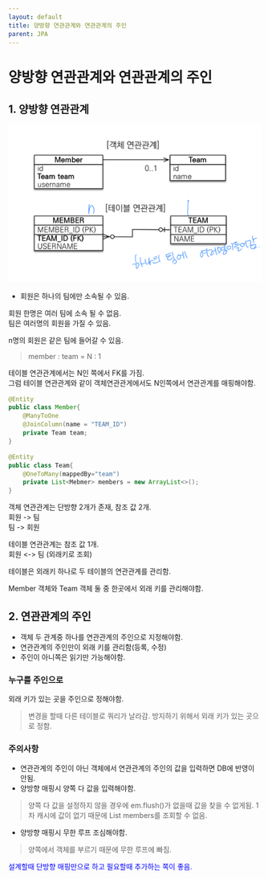```yaml
---
layout: default
title: 양방향 연관관계와 연관관계의 주인
parent: JPA
---
```


# 양방향 연관관계와 연관관계의 주인
  

## 1. 양방향 연관관계
  
![img.png](/assets/images/JPA/Section4/img_1.png)  
  

* 회원은 하나의 팀에만 소속될 수 있음.
    
 
회원 한명은 여러 팀에 소속 될 수 없음.   
팀은 여러명의 회원을 가질 수 있음.  
  
n명의 회원은 같은 팀에 들어갈 수 있음.  
  
> member : team = N : 1
  
테이블 연관관계에서는 N인 쪽에서 FK를 가짐.  
그럼 테이블 연관관계와 같이 객체연관관게에서도 N인쪽에서 연관관계를 매핑해야함.  
      
```java
@Entity
public class Member{
    @ManyToOne
    @JoinColumn(name = "TEAM_ID")
    private Team team;
}
```    
```java
@Entity
public class Team{
    @OneToMany(mappedBy="team")
    private List<Mebmer> members = new ArrayList<>();
}
```
      
객체 연관관계는 단방향 2개가 존재, 참조 값 2개.  
회원 -> 팀  
팀 -> 회원  
  
테이블 연관관계는 참조 값 1개.  
회원 <-> 팀 (외래키로 조회)  
    
테이블은 외래키 하나로 두 테이블의 연관관계를 관리함.  
  
Member 객체와 Team 객체 둘 중 한곳에서 외래 키를 관리해야함.  
    
  
## 2. 연관관계의 주인  
* 객체 두 관계중 하나를 연관관계의 주인으로 지정해야함.    
* 연관관계의 주인만이 외래 키를 관리함(등록, 수정)
* 주인이 아니쪽은 읽기만 가능해야함. 
    

### 누구를 주인으로 
외래 키가 있는 곳을 주인으로 정해야함.  
    
> 변경을 할때 다른 테이블로 쿼리가 날라감.
> 방지하기 위해서 외래 키가 있는 곳으로 정함.  

  
### 주의사항 
* 연관관계의 주인이 아닌 객체에서 연관관계의 주인의 값을 입력하면 DB에 반영이 안됨.
* 양방향 매핑시 양쪽 다 값을 입력해야함.  
> 양쪽 다 값을 설정하지 않을 경우에 em.flush()가 없을때 값을 찾을 수 없게됨. 
> 1차 캐시에 값이 없기 때문에 List<Member> members를 조회할 수 없음.  
* 양방향 매핑시 무한 루프 조심해야함. 
> 양쪽에서 객체를 부르기 때문에 무한 루프에 빠짐. 
  
  
  
<span style="color: blue">설계할때 단방향 매핑만으로 하고 필요할때 추가하는 쪽이 좋음.</span>
